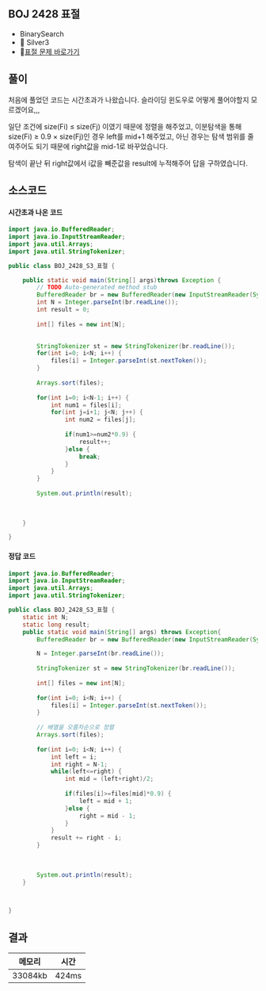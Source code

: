 ## BOJ 2428 표절 
- BinarySearch
- 🥈 Silver3 
- 🔗[표절 문제 바로가기](https://www.acmicpc.net/problem/2428)



## 풀이

처음에 풀었던 코드는 시간초과가 나왔습니다. 슬라이딩 윈도우로 어떻게 풀어야할지 모르겠어요,,,

일단 조건에 size(Fi) ≤ size(Fj) 이였기 때문에 정렬을 해주었고, 이분탐색을 통해 size(Fi) ≥ 0.9 × size(Fj)인 경우 left를 mid+1 해주었고, 아닌 경우는 탐색 범위를 줄여주어도 되기 때문에 right값을 mid-1로 바꾸었습니다. 

탐색이 끝난 뒤 right값에서 i값을 빼준값을 result에 누적해주어 답을 구하였습니다. 

## 소스코드

#### 시간초과 나온 코드

~~~java
import java.io.BufferedReader;
import java.io.InputStreamReader;
import java.util.Arrays;
import java.util.StringTokenizer;

public class BOJ_2428_S3_표절 {

	public static void main(String[] args)throws Exception {
		// TODO Auto-generated method stub
		BufferedReader br = new BufferedReader(new InputStreamReader(System.in));
		int N = Integer.parseInt(br.readLine());
		int result = 0;
		
		int[] files = new int[N];
		

		StringTokenizer st = new StringTokenizer(br.readLine());
		for(int i=0; i<N; i++) {
			files[i] = Integer.parseInt(st.nextToken());
		}
		
		Arrays.sort(files);
		
		for(int i=0; i<N-1; i++) {
			int num1 = files[i];
			for(int j=i+1; j<N; j++) {
				int num2 = files[j];
				
				if(num1>=num2*0.9) {
					result++;
				}else {
					break;
				}
			}
		}
		
		System.out.println(result);
		
		
		
	}

}
~~~


#### 정답 코드

~~~java
import java.io.BufferedReader;
import java.io.InputStreamReader;
import java.util.Arrays;
import java.util.StringTokenizer;

public class BOJ_2428_S3_표절 {
	static int N;
	static long result;
	public static void main(String[] args) throws Exception{
		BufferedReader br = new BufferedReader(new InputStreamReader(System.in));

		N = Integer.parseInt(br.readLine());
		
		StringTokenizer st = new StringTokenizer(br.readLine());
		
		int[] files = new int[N];
	
		for(int i=0; i<N; i++) {
			files[i] = Integer.parseInt(st.nextToken());
		}
		
		// 배열을 오름차순으로 정렬 
		Arrays.sort(files);
		
		for(int i=0; i<N; i++) {
			int left = i;
			int right = N-1;
			while(left<=right) {
				int mid = (left+right)/2;
				
				if(files[i]>=files[mid]*0.9) {
					left = mid + 1;
				}else {
					right = mid - 1;
				}
			}
			result += right - i;
		}
		
		
		
		System.out.println(result);
	}
	


}

~~~

## 결과 

| 메모리  | 시간 |
|----|----|
| 33084kb| 424ms|
